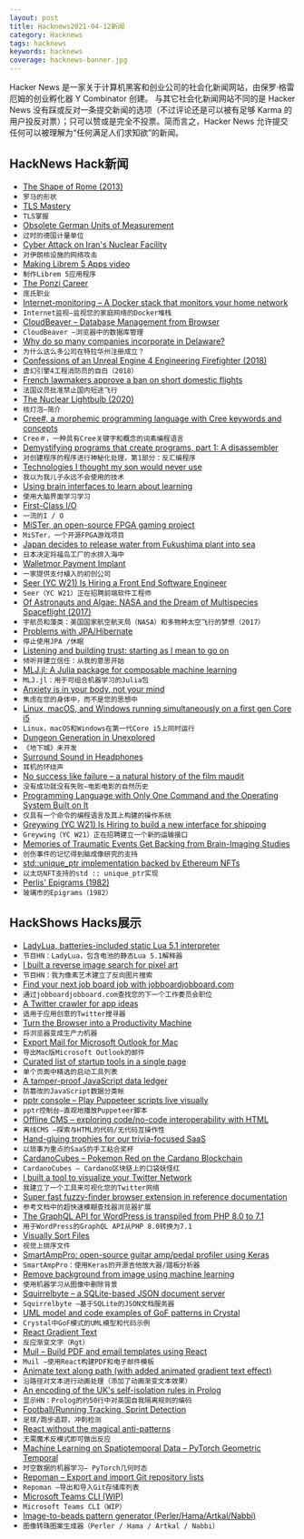 ```yaml
---
layout: post
title: Hacknews2021-04-12新闻
category: Hacknews
tags: hacknews
keywords: hacknews
coverage: hacknews-banner.jpg
---
```


Hacker News 是一家关于计算机黑客和创业公司的社会化新闻网站，由保罗·格雷厄姆的创业孵化器 Y Combinator 创建。
与其它社会化新闻网站不同的是 Hacker News 没有踩或反对一条提交新闻的选项（不过评论还是可以被有足够 Karma 的用户投反对票）；只可以赞或是完全不投票。简而言之，Hacker News 允许提交任何可以被理解为“任何满足人们求知欲”的新闻。

## HackNews Hack新闻


- [The Shape of Rome (2013)](https://www.exurbe.com/the-shape-of-rome/)
- `罗马的形状`
- [TLS Mastery](https://mwl.io/nonfiction/networking#tls)
- `TLS掌握`
- [Obsolete German Units of Measurement](https://en.wikipedia.org/wiki/Obsolete_German_units_of_measurement)
- `过时的德国计量单位`
- [Cyber Attack on Iran's Nuclear Facility](https://www.bbc.com/news/world-middle-east-56708778)
- `对伊朗核设施的网络攻击`
- [Making Librem 5 Apps video](https://puri.sm/posts/the-simplicity-of-making-librem-5-apps/)
- `制作Librem 5应用程序`
- [The Ponzi Career](https://www.drorpoleg.com/the-ponzi-career/)
- `庞氏职业`
- [Internet-monitoring – A Docker stack that monitors your home network](https://github.com/geerlingguy/internet-monitoring)
- `Internet监视–监视您的家庭网络的Docker堆栈`
- [CloudBeaver – Database Management from Browser](https://cloudbeaver.io)
- `CloudBeaver –浏览器中的数据库管理`
- [Why do so many companies incorporate in Delaware?](https://thehustle.co/why-delaware-is-the-sexiest-place-in-america-to-incorporate-a-company/)
- `为什么这么多公司在特拉华州注册成立？`
- [Confessions of an Unreal Engine 4 Engineering Firefighter (2018)](https://allarsblog.com/2018/03/17/confessions-of-an-unreal-engine-4-engineering-firefighter/)
- `虚幻引擎4工程消防员的自白（2018）`
- [French lawmakers approve a ban on short domestic flights](https://www.reuters.com/article/us-climate-change-france-flights-idUSKBN2BY0AO)
- `法国议员批准禁止国内短途飞行`
- [The Nuclear Lightbulb (2020)](https://beyondnerva.com/2020/03/21/the-nuclear-lightbulb-a-brief-introduction/)
- `核灯泡–简介`
- [Cree#, a morphemic programming language with Cree keywords and concepts](https://esoteric.codes/blog/jon-corbett)
- `Cree＃，一种具有Cree关键字和概念的词素编程语言`
- [Demystifying programs that create programs, part 1: A disassembler](https://briancallahan.net/blog/20210407.html)
- `对创建程序的程序进行神秘化处理，第1部分：反汇编程序`
- [Technologies I thought my son would never use](https://www.tomshardware.com/opinion/15-technology-predictions-how-they-did)
- `我以为我儿子永远不会使用的技术`
- [Using brain interfaces to learn about learning](https://www.axios.com/brain-computer-interfaces-learning-b9fbc05b-5d51-4c8a-bfc5-6cfc1eb420eb.html)
- `使用大脑界面学习学习`
- [First-Class I/O](https://blog.sunfishcode.online/first-class-io/)
- `一流的I / O`
- [MiSTer, an open-source FPGA gaming project](https://github.com/MiSTer-devel/Main_MiSTer/wiki)
- `MiSTer，一个开源FPGA游戏项目`
- [Japan decides to release water from Fukushima plant into sea](https://asia.nikkei.com/Politics/Japan-decides-to-release-water-from-Fukushima-plant-into-sea)
- `日本决定将福岛工厂的水排入海中`
- [Walletmor Payment Implant](https://walletmor.com/)
- `一家提供支付植入的初创公司`
- [Seer (YC W21) Is Hiring a Front End Software Engineer](https://www.ycombinator.com/companies/seer/jobs/9lM4st8-software-engineer-frontend)
- `Seer（YC W21）正在招聘前端软件工程师`
- [Of Astronauts and Algae: NASA and the Dream of Multispecies Spaceflight (2017)](https://read.dukeupress.edu/environmental-humanities/article/9/2/359/133023/Of-Astronauts-and-AlgaeNASA-and-the-Dream-of)
- `宇航员和藻类：美国国家航空航天局（NASA）和多物种太空飞行的梦想（2017）`
- [Problems with JPA/Hibernate](https://www.stemlaur.com/blog/2021/03/30/tech-hibern-hate/)
- `停止使用JPA /休眠`
- [Listening and building trust: starting as I mean to go on](https://www.gov.uk/government/news/listening-and-building-trust-starting-as-i-mean-to-go-on)
- `倾听并建立信任：从我的意思开始`
- [MLJ.jl: A Julia package for composable machine learning](https://alan-turing-institute.github.io/MLJ.jl/dev/#Key-features)
- `MLJ.jl：用于可组合机器学习的Julia包`
- [Anxiety is in your body, not your mind](https://elemental.medium.com/anxiety-is-in-your-body-not-your-mind-93031abd14eb)
- `焦虑在您的身体中，而不是您的思想中`
- [Linux, macOS, and Windows running simultaneously on a first gen Core i5](https://lukesempire.com/2021/04/11/vms)
- `Linux，macOS和Windows在第一代Core i5上同时运行`
- [Dungeon Generation in Unexplored](https://www.boristhebrave.com/2021/04/10/dungeon-generation-in-unexplored/)
- `《地下城》未开发`
- [Surround Sound in Headphones](https://www.soundguys.com/surround-sound-headphones-guide-49389/)
- `耳机的环绕声`
- [No success like failure – a natural history of the film maudit](https://www.bfi.org.uk/sight-and-sound/features/films-maudit-cursed-films-natural-history)
- `没有成功就没有失败–电影电影的自然历史`
- [Programming Language with Only One Command and the Operating System Built on It](https://esoteric.codes/blog/a-programming-language-with-only-one-command-and)
- `仅具有一个命令的编程语言及其上构建的操作系统`
- [Greywing (YC W21) Is Hiring to build a new interface for shipping](https://www.ycombinator.com/companies/greywing/jobs/J2SJ4dn-frontend-lead)
- `Greywing（YC W21）正在招聘建立一个新的运输接口`
- [Memories of Traumatic Events Get Backing from Brain-Imaging Studies](https://www.scientificamerican.com/article/forgotten-memories-of-traumatic-events-get-some-backing-from-brain-imaging-studies/)
- `创伤事件的记忆得到脑成像研究的支持`
- [std::unique_ptr implementation backed by Ethereum NFTs](https://github.com/zhuowei/nft_ptr)
- `以太坊NFT支持的std :: unique_ptr实现`
- [Perlis' Epigrams (1982)](http://www.cs.yale.edu/homes/perlis-alan/quotes.html)
- `玻璃市的Epigrams（1982）`


## HackShows Hacks展示

- [ LadyLua, batteries-included static Lua 5.1 interpreter](https://github.com/tongson/LadyLua)
- `节目HN：LadyLua，包含电池的静态Lua 5.1解释器`
- [ I built a reverse image search for pixel art](https://github.com/emnh/PixelArtSearch/blob/master/README.md)
- `节目HN：我为像素艺术建立了反向图片搜索`
- [ Find your next job board job with jobboardjobboard.com](https://jobboardjobboard.com/)
- `通过jobboardjobboard.com查找您的下一个工作委员会职位`
- [ A Twitter crawler for app ideas](https://iwishtherewas.app/)
- `适用于应用创意的Twitter搜寻器`
- [ Turn the Browser into a Productivity Machine](https://www.deprocrastination.co/extension?ref=hn)
- `将浏览器变成生产力机器`
- [ Export Mail for Microsoft Outlook for Mac](https://exportoutlookmacmail.com/)
- `导出Mac版Microsoft Outlook的邮件`
- [ Curated list of startup tools in a single page](https://startuptoolchain.com)
- `单个页面中精选的启动工具列表`
- [ A tamper-proof JavaScript data ledger](https://github.com/concords/ledger)
- `防篡改的JavaScript数据分类帐`
- [ pptr console – Play Puppeteer scripts live visually](https://pptrconsole.com/?hello_hn)
- `pptr控制台–直观地播放Puppeteer脚本`
- [ Offline CMS – exploring code/no-code interoperability with HTML](https://github.com/divyenduz/offline-cms)
- `离线CMS –探索与HTML的代码/无代码互操作性`
- [ Hand-gluing trophies for our trivia-focused SaaS](http://trivia.co/blog/trophies)
- `以琐事为重点的SaaS的手工粘合奖杯`
- [ CardanoCubes – Pokemon Red on the Cardano Blockchain](https://cardanocubes.com)
- `CardanoCubes – Cardano区块链上的口袋妖怪红`
- [ I built a tool to visualize your Twitter Network](https://listtweet.com)
- `我建立了一个工具来可视化您的Twitter网络`
- [ Super fast fuzzy-finder browser extension in reference documentation](https://github.com/sharat87/docjump)
- `参考文档中的超快速模糊查找器浏览器扩展`
- [ The GraphQL API for WordPress is transpiled from PHP 8.0 to 7.1](https://graphql-api.com/blog/the-plugin-is-now-transpiled-from-php-80-to-71/)
- `用于WordPress的GraphQL API从PHP 8.0转换为7.1`
- [ Visually Sort Files](https://github.com/VisualFileSorter/VisualFileSorter)
- `视觉上排序文件`
- [ SmartAmpPro: open-source guitar amp/pedal profiler using Keras](https://github.com/GuitarML/SmartAmpPro)
- `SmartAmpPro：使用Keras的开源吉他放大器/踏板分析器`
- [ Remove background from image using machine learning](https://removebackground.app)
- `使用机器学习从图像中删除背景`
- [ Squirrelbyte – a SQLite-based JSON document server](https://squirrelbyte.com/)
- `Squirrelbyte –基于SQLite的JSON文档服务器`
- [ UML model and code examples of GoF patterns in Crystal](https://github.com/takaakit/design-pattern-examples-in-crystal)
- `Crystal中GoF模式的UML模型和代码示例`
- [ React Gradient Text](https://rgt.borja.ai/)
- `反应渐变文字（Rgt）`
- [ Muil – Build PDF and email templates using React](https://www.muil.io/)
- `Muil –使用React构建PDF和电子邮件模板`
- [ Animate text along path (with added animated gradient text effect)](https://codepen.io/kaliedarik/pen/dyYeOZb)
- `沿路径对文本进行动画处理（添加了动画渐变文本效果）`
- [ An encoding of the UK's self-isolation rules in Prolog](https://github.com/jamespwilliams/prolog-isolation-checker)
- `显示HN：Prolog的约50行中对英国自我隔离规则的编码`
- [ Football/Running Tracking, Sprint Detection](https://mylifefootball.com)
- `足球/跑步追踪，冲刺检测`
- [ React without the magical anti-patterns](https://loreanvictor.github.io/callbag-jsx/)
- `无需魔术反模式即可做出反应`
- [ Machine Learning on Spatiotemporal Data – PyTorch Geometric Temporal](https://github.com/benedekrozemberczki/PyTorch_geometric_temporal)
- `时空数据的机器学习– PyTorch几何时态`
- [ Repoman – Export and import Git repository lists](https://github.com/svandragt/repoman)
- `Repoman –导出和导入Git存储库列表`
- [ Microsoft Teams CLI (WIP)](https://github.com/fossteams/teams-cli)
- `Microsoft Teams CLI（WIP）`
- [ Image-to-beads pattern generator (Perler/Hama/Artkal/Nabbi)](https://www.beadifier.com)
- `图像转珠图案生成器（Perler / Hama / Artkal / Nabbi）`

